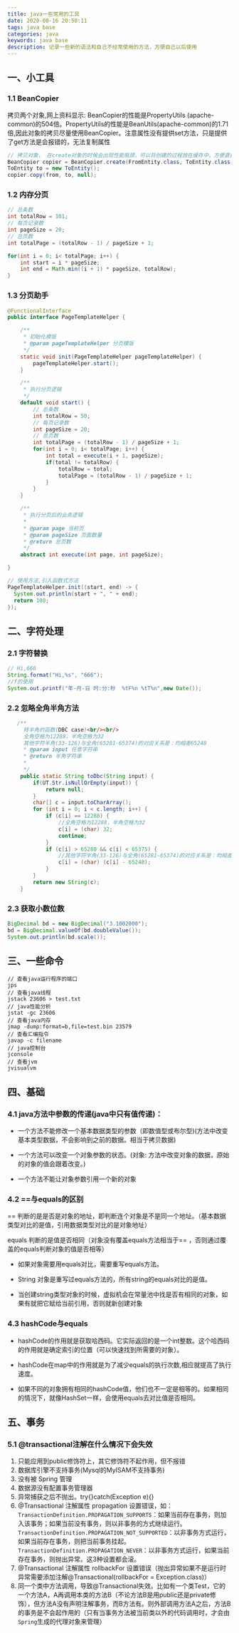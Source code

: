```yaml
---
title: java一些常用的工具
date: 2020-08-16 20:50:11
tags: java base
categories: java
keywords: java base
description: 记录一些新的语法和自己不经常使用的方法，方便自己以后使用
---
```


## 一、小工具

### 1.1 BeanCopier

拷贝两个对象,网上资料显示: BeanCopier的性能是PropertyUtils (apache-common)的504倍。PropertyUtils的性能是BeanUtils(apache-common)的1.71倍,因此对象的拷贝尽量使用BeanCopier。注意属性没有提供set方法，只是提供了get方法是会报错的，无法复制属性

```java
// 拷贝对象， 在create对象的时候会出现性能瓶颈，可以将创建的过程放在缓存中，方便直接获取
BeanCopier copier = BeanCopier.create(FromEntity.class, ToEntity.class, false);  
ToEntity to = new ToEntity();  
copier.copy(from, to, null);  
```

### 1.2 内存分页

```java
// 总条数
int totalRow = 101;
// 每页记录数
int pageSize = 20;
// 总页数
int totalPage = (totalRow - 1) / pageSize + 1;

for(int i = 0; i< totalPage; i++) {
	int start = i * pageSize;
	int end = Math.min((i + 1) * pageSize, totalRow);
}
```

### 1.3 分页助手

```java
@FunctionalInterface
public interface PageTemplateHelper {

    /**
     * 初始化模版
     * @param pageTemplateHelper 分页模版
     */
    static void init(PageTemplateHelper pageTemplateHelper) {
        pageTemplateHelper.start();
    }

    /**
     * 执行分页逻辑
     */
    default void start() {
        // 总条数
        int totalRow = 50;
        // 每页记录数
        int pageSize = 20;
        // 总页数
        int totalPage = (totalRow - 1) / pageSize + 1;
        for(int i = 0; i< totalPage; i++) {
            int total = execute(i + 1, pageSize);
            if(total != totalRow) {
                totalRow = total;
                totalPage = (totalRow - 1) / pageSize + 1;
            }
        }
    }

    /**
     * 执行分页后的业务逻辑
     *
     * @param page 当前页
     * @param pageSize 页面数量
     * @return 总页数
     */
    abstract int execute(int page, int pageSize);

}

// 使用方法,引入函数式方法
PageTemplateHelper.init((start, end) -> {
  System.out.println(start + ", " + end);
  return 100;
});
```

## 二、字符处理

### 2.1 字符替换

```java
// Hi,666
String.format("Hi,%s", "666");
//f的使用  
System.out.printf("年-月-日 时:分:秒  %tF%n %tT%n",new Date());  
```

### 2.2 忽略全角半角方法

```java
   /**
     转半角的函数(DBC case)<br/><br/>
     全角空格为12288，半角空格为32
     其他字符半角(33-126)与全角(65281-65374)的对应关系是：均相差65248
     * @param input 任意字符串
     * @return 半角字符串
     *
     */
    public static String toDbc(String input) {
        if(UT.Str.isNullOrEmpty(input)) {
            return null;
        }
        char[] c = input.toCharArray();
        for (int i = 0; i < c.length; i++) {
            if (c[i] == 12288) {
                //全角空格为12288，半角空格为32
                c[i] = (char) 32;
                continue;
            }
            if (c[i] > 65280 && c[i] < 65375) {
                //其他字符半角(33-126)与全角(65281-65374)的对应关系是：均相差65248
                c[i] = (char) (c[i] - 65248);
            }
        }
        return new String(c);
    }
```

### 2.3 获取小数位数

```java
BigDecimal bd = new BigDecimal("3.1002000"); 
bd = BigDecimal.valueOf(bd.doubleValue()); 
System.out.println(bd.scale());
```

## 三、一些命令

```shell
// 查看java运行程序的端口
jps
// 查看java线程
jstack 23606 > test.txt
// java性能分析
jstat -gc 23606
// 查看java内存
jmap -dump:format=b,file=test.bin 23579
// 查看汇编指令
javap -c filename
// java控制台
jconsole
// 查看jvm
jvisualvm
```

## 四、基础

### 4.1 java方法中参数的传递(java中只有值传递)：

- 一个方法不能修改一个基本数据类型的参数（即数值型或布尔型)(方法中改变基本类型数据，不会影响到之前的数据。相当于拷贝数据)

- 一个方法可以改变一个对象参数的状态。(对象: 方法中改变对象的数据，原始的对象的值会跟着改变。)

- 一个方法不能让对象参数引用一个新的对象

### 4.2 ==与equals的区别

== 判断的是是否是对象的地址，即判断连个对象是不是同一个地址。（基本数据类型对比的是值，引用数据类型对比的是对象地址）

equals 判断的是值是否相同（对象没有覆盖equals方法相当于== ，否则通过覆盖的equals判断对象的值是否相等）

- 如果对象需要用equals对比，需要重写equals方法。

- String 对象是重写过equals方法的，所有string的equals对比的是值。

- 当创建string类型对象的时候，虚拟机会在常量池中找是否有相同的对象，如果有就把它赋给当前引用，否则就新创建对象

### 4.3 hashCode与equals

- hashCode的作用就是获取哈西码。它实际返回的是一个int整数。这个哈西码的作用就是确定索引的位置（可以快速找到所需要的对象）。

- hashCode在map中的作用就是为了减少equals的执行次数,相应就提高了执行速度。

- 如果不同的对象拥有相同的hashCode值，他们也不一定是相等的。如果相同的情况下，就像HashSet一样，会使用equals去对比值是否相同。

## 五、事务

### 5.1 @transactional注解在什么情况下会失效

1. 只能应用到public修饰符上，其它修饰符不起作用，但不报错
2. 数据库引擎不支持事务(Mysql的MyISAM不支持事务)
3. 没有被 Spring 管理
4. 数据源没有配置事务管理器
5. 异常捕获之后不抛出。try{}catch(Exception e){}
6. @Transactional 注解属性 propagation 设置错误，如：`TransactionDefinition.PROPAGATION_SUPPORTS`：如果当前存在事务，则加入该事务；如果当前没有事务，则以非事务的方式继续运行。 `TransactionDefinition.PROPAGATION_NOT_SUPPORTED`：以非事务方式运行，如果当前存在事务，则把当前事务挂起。 `TransactionDefinition.PROPAGATION_NEVER`：以非事务方式运行，如果当前存在事务，则抛出异常。这3种设置都会滚。
7. @Transactional 注解属性 rollbackFor 设置错误（抛出异常如果不是运行时异常需要添加注解@Transactional(rollbackFor = Exception.class)）
8. 同一个类中方法调用，导致@Transactional失效。比如有一个类Test，它的一个方法A，A再调用本类的方法B（不论方法B是用public还是private修饰），但方法A没有声明注解事务，而B方法有。则外部调用方法A之后，方法B的事务是不会起作用的（只有当事务方法被当前类以外的代码调用时，才会由`Spring`生成的代理对象来管理）
